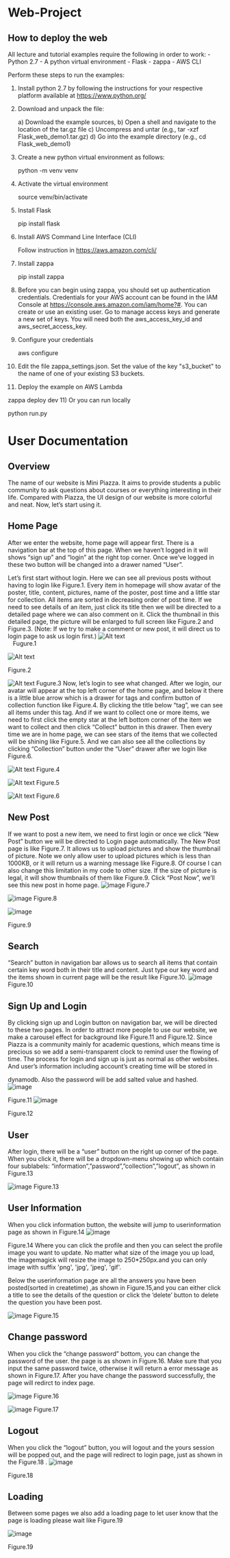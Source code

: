 # Web-Project
## How to deploy the web

All lecture and tutorial examples require the following in order to work:
    - Python 2.7
    - A python virtual environment
    - Flask
    - zappa
    - AWS CLI 

Perform these steps to run the examples:

1) Install python 2.7 by following the instructions for your respective platform available at https://www.python.org/

2) Download and unpack the file:

   a) Download the example sources,
   b) Open a shell and navigate to the location of the tar.gz file
   c) Uncompress and untar (e.g., tar -xzf Flask_web_demo1.tar.gz)
   d) Go into the example directory (e.g., cd Flask_web_demo1)

3) Create a new python virtual environment as follows:

   python -m venv venv


4) Activate the virtual environment

   source venv/bin/activate

5) Install Flask

   pip install flask

6) Install AWS Command Line Interface (CLI)

   Follow instruction in https://aws.amazon.com/cli/

7) Install zappa

   pip install zappa

7) Before you can begin using zappa, you should set up authentication
credentials. Credentials for your AWS account can be found in the IAM
Console at https://console.aws.amazon.com/iam/home?#. You can create
or use an existing user. Go to manage access keys and generate a new
set of keys.  You will need both the aws_access_key_id and
aws_secret_access_key.

8) Configure your credentials

   aws configure

9) Edit the file zappa_settings.json.  Set the value of the key "s3_bucket" to
   the name of one of your existing S3 buckets.

10) Deploy the example on AWS Lambda

   zappa deploy dev
11) Or you can run locally
    
   python run.py






# User Documentation

## Overview

The name of our website is Mini Piazza. It aims to provide students a public community to ask questions about courses or everything interesting in their life. Compared with Piazza, the UI design of our website is more colorful and neat. Now, let’s start using it.

## Home Page


After we enter the website, home page will appear first. There is a navigation bar at the top of this page. When we haven’t logged in it will shows “sign up” and “login” at the right top corner. Once we’ve logged in these two button will be changed into a drawer named “User”.

Let’s first start without login. Here we can see all previous posts without having to login like Figure.1. Every item in homepage will show avatar of the poster, title, content, pictures, name of the poster, post time and a little star for collection. All items are sorted in decreasing order of post time. If we need to see details of an item, just click its title then we will be directed to a detailed page where we can also comment on it. Click the thumbnail in this detailed page, the picture will be enlarged to full screen like Figure.2 and Figure.3. (Note: If we try to make a comment or new post, it will direct us to login page to ask us login first.)
![Alt text](https://github.com/Hanmu-Zuo/Web-Project/blob/master/Figure1.jpg)
                                                  &nbsp;&nbsp;Fugure.1
 

![Alt text](https://github.com/Hanmu-Zuo/Web-Project/raw/master/Figure2.jpg)

Figure.2

![Alt text](https://github.com/Hanmu-Zuo/Web-Project/blob/master/Figure3.jpg)
Fugure.3
Now, let’s login to see what changed. After we login, our avatar will appear at the top left corner of the home page, and below it there is a little blue arrow which is a drawer for tags and confirm button of collection function like Figure.4. By clicking the title below “tag”, we can see all items under this tag. And if we want to collect one or more items, we need to first click the empty star at the left bottom corner of the item we want to collect and then click “Collect” button in this drawer. Then every time we are in home page, we can see stars of the items that we collected will be shining like Figure.5. And we can also see all the collections by clicking “Collection” button under the “User” drawer after we login like Figure.6.
 

![Alt text](https://github.com/Hanmu-Zuo/Web-Project/blob/master/Figure4.jpg)
Figure.4

![Alt text](https://github.com/Hanmu-Zuo/Web-Project/blob/master/Figure5.jpg)
Figure.5

 
![Alt text](https://github.com/Hanmu-Zuo/Web-Project/blob/master/Figure6.jpg) 
Figure.6

## New Post

If we want to post a new item, we need to first login or once we click “New Post” button we will be directed to Login page automatically. The New Post page is like Figure.7. It allows us to upload pictures and show the thumbnail of picture. Note we only allow user to upload pictures which is less than 1000KB, or it will return us a warning message like Figure.8. Of course I can also change this limitation in my code to other size. If the size of picture is legal, it will show thumbnails of them like Figure.9. Click “Post Now”, we’ll see this new post in home page.
![image](https://github.com/Hanmu-Zuo/Web-Project/blob/master/Figure7.jpg) 
Figure.7

![image](https://github.com/Hanmu-Zuo/Web-Project/blob/master/Figure8.jpg) 
Figure.8
 
![image](https://github.com/Hanmu-Zuo/Web-Project/blob/master/Figure9.jpg)
 
Figure.9

## Search

“Search” button in navigation bar allows us to search all items that contain certain key word both in their title and content. Just type our key word and the items shown in current page will be the result like Figure.10.
![image](https://github.com/Hanmu-Zuo/Web-Project/blob/master/Figure10.jpg) 
Figure.10

## Sign Up and Login

By clicking sign up and Login button on navigation bar, we will be directed to these two pages. In order to attract more people to use our website, we make a carousel effect for background like Figure.11 and Figure.12. Since Piazza is a community mainly for academic questions, which means time is precious so we add a semi-transparent clock to remind user the flowing of time. The process for login and sign up is just as normal as other websites. And user’s information including account’s creating time will be stored in
 
dynamodb. Also the password will be add salted value and hashed.
![image](https://github.com/Hanmu-Zuo/Web-Project/blob/master/Figure11.jpg)
 
Figure.11
![image](https://github.com/Hanmu-Zuo/Web-Project/blob/master/Figure12.jpg)
 
Figure.12

## User

After login, there will be a “user” button on the right up corner of the page. When you click it, there will be a dropdown-menu showing up which contain four sublabels: “information”,”password”,”collection”,”logout”, as shown in Figure.13
 

 
![image](https://github.com/Hanmu-Zuo/Web-Project/blob/master/Figure13.jpg)
Figure.13

## User Information

When you click information button, the website will jump to userinformation page as shown in Figure.14
![image](https://github.com/Hanmu-Zuo/Web-Project/blob/master/Figure14.jpg)
 
Figure.14
Where you can click the profile and then you can select the profile image you want to update. No matter what size of the image you up load, the imagemagick will resize the image to 250*250px.and you can only image with suffix 'png', 'jpg', 'jpeg', 'gif'.

Below the userinformation page are all the answers you have been posted(sorted in createtime) ,as shown in Figure.15,and you can either click a title to see the details of the question or click the ‘delete’ button to delete the question you have been post.
 

 
![image](https://github.com/Hanmu-Zuo/Web-Project/blob/master/Figure15.jpg)
Figure.15

## Change password

When you click the “change password” bottom, you can change the password of the user. the page is as shown in Figure.16. Make sure that you input the same password twice, otherwise it will return a error message as shown in Figure.17. After you have change the password successfully, the page will redirct to index page.

![image](https://github.com/Hanmu-Zuo/Web-Project/blob/master/Figure16.jpg) 
Figure.16
 

 
![image](https://github.com/Hanmu-Zuo/Web-Project/blob/master/Figure17.jpg)
Figure.17

## Logout

When you click the “logout” button, you will logout and the yours session will be popped out, and the page will redirect to login page, just as shown in the Figure.18
.
![image](https://github.com/Hanmu-Zuo/Web-Project/blob/master/Figure18.jpg)
 
Figure.18



## Loading

Between some pages we also add a loading page to let user know that the page is loading please wait like Figure.19
 
![image](https://github.com/Hanmu-Zuo/Web-Project/blob/master/Figure19.jpg)
 
Figure.19

